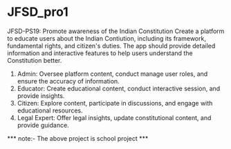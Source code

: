 # JFSD_pro1

JFSD-PS19: Promote awareness of the Indian Constitution 
Create a platform to educate users about the Indian Contiution, including its framework, fundamental rights, and citizen's duties. The app should provide detailed information and interactive features to help users understand the Constitution better.
1) Admin: Oversee platform content, conduct manage user roles, and ensure the accuracy of information.
2) Educator: Create educational content, conduct interactive session, and provide insights.
3) Citizen: Explore content, participate in discussions, and engage with educational resources.
4) Legal Expert: Offer legal insights, update constitutional content, and provide guidance.

*** note:- The above project is school project ***
